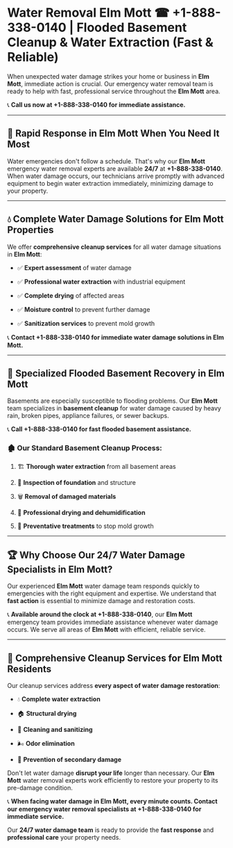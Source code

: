# Water Removal Elm Mott ☎ +1-888-338-0140 | Flooded Basement Cleanup & Water Extraction (Fast & Reliable)

When unexpected water damage strikes your home or business in **Elm Mott**, immediate action is crucial. Our emergency water removal team is ready to help with fast, professional service throughout the **Elm Mott** area. 

📞 **Call us now at +1-888-338-0140 for immediate assistance.**
---
## 🚀 Rapid Response in Elm Mott When You Need It Most
Water emergencies don't follow a schedule. That's why our **Elm Mott** emergency water removal experts are available **24/7** at **+1-888-338-0140**. When water damage occurs, our technicians arrive promptly with advanced equipment to begin water extraction immediately, minimizing damage to your property.
---
## 💧 Complete Water Damage Solutions for Elm Mott Properties
We offer **comprehensive cleanup services** for all water damage situations in **Elm Mott**:
- ✅ **Expert assessment** of water damage  
- ✅ **Professional water extraction** with industrial equipment  
- ✅ **Complete drying** of affected areas  
- ✅ **Moisture control** to prevent further damage  
- ✅ **Sanitization services** to prevent mold growth  
📞 **Contact +1-888-338-0140 for immediate water damage solutions in Elm Mott.**
---
## 🌊 Specialized Flooded Basement Recovery in Elm Mott
Basements are especially susceptible to flooding problems. Our **Elm Mott** team specializes in **basement cleanup** for water damage caused by heavy rain, broken pipes, appliance failures, or sewer backups. 
📞 **Call +1-888-338-0140 for fast flooded basement assistance.**
### 🏚️ Our Standard Basement Cleanup Process:
1. 🏗️ **Thorough water extraction** from all basement areas  
2. 🔎 **Inspection of foundation** and structure  
3. 🗑️ **Removal of damaged materials**  
4. 💨 **Professional drying and dehumidification**  
5. 🚫 **Preventative treatments** to stop mold growth  
---
## 🏆 Why Choose Our 24/7 Water Damage Specialists in Elm Mott?
Our experienced **Elm Mott** water damage team responds quickly to emergencies with the right equipment and expertise. We understand that **fast action** is essential to minimize damage and restoration costs.
📞 **Available around the clock at +1-888-338-0140**, our **Elm Mott** emergency team provides immediate assistance whenever water damage occurs. We serve all areas of **Elm Mott** with efficient, reliable service.
---
## 🧹 Comprehensive Cleanup Services for Elm Mott Residents
Our cleanup services address **every aspect of water damage restoration**:
- 💧 **Complete water extraction**  
- 🏠 **Structural drying**  
- 🧼 **Cleaning and sanitizing**  
- 🌬️ **Odor elimination**  
- 🚫 **Prevention of secondary damage**  
Don't let water damage **disrupt your life** longer than necessary. Our **Elm Mott** water removal experts work efficiently to restore your property to its pre-damage condition.
📞 **When facing water damage in Elm Mott, every minute counts. Contact our emergency water removal specialists at +1-888-338-0140 for immediate service.**
Our **24/7 water damage team** is ready to provide the **fast response** and **professional care** your property needs.
